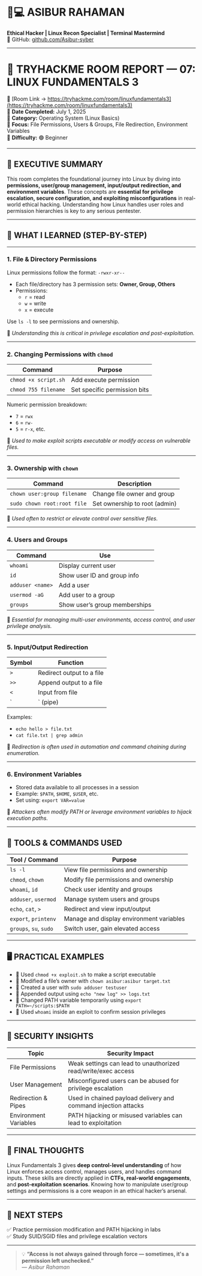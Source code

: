 # 🧑💻 ASIBUR RAHAMAN  
**Ethical Hacker | Linux Recon Specialist | Terminal Mastermind**  
🔗 GitHub: [github.com/Asibur-syber](https://github.com/Asibur-syber)

---

# 🐧 TRYHACKME ROOM REPORT — 07: LINUX FUNDAMENTALS 3  
🔗 [Room Link → https://tryhackme.com/room/linuxfundamentals3](https://tryhackme.com/room/linuxfundamentals3)  
📅 **Date Completed:** July 1, 2025  
📂 **Category:** Operating System (Linux Basics)  
🎯 **Focus:** File Permissions, Users & Groups, File Redirection, Environment Variables  
🧩 **Difficulty:** 🟢 Beginner  

---

## 🧠 EXECUTIVE SUMMARY

This room completes the foundational journey into Linux by diving into **permissions, user/group management, input/output redirection, and environment variables**. These concepts are **essential for privilege escalation, secure configuration, and exploiting misconfigurations** in real-world ethical hacking. Understanding how Linux handles user roles and permission hierarchies is key to any serious pentester.

---

## 🎯 WHAT I LEARNED (STEP-BY-STEP)

---

### 1. File & Directory Permissions

Linux permissions follow the format: `-rwxr-xr--`  
- Each file/directory has 3 permission sets: **Owner, Group, Others**
- Permissions:  
  - `r` = read  
  - `w` = write  
  - `x` = execute  

Use `ls -l` to see permissions and ownership.

📌 *Understanding this is critical in privilege escalation and post-exploitation.*

---

### 2. Changing Permissions with `chmod`

| Command               | Purpose                        |
|------------------------|-------------------------------|
| `chmod +x script.sh`   | Add execute permission         |
| `chmod 755 filename`   | Set specific permission bits   |

Numeric permission breakdown:  
- `7` = `rwx`  
- `6` = `rw-`  
- `5` = `r-x`, etc.

🧠 *Used to make exploit scripts executable or modify access on vulnerable files.*

---

### 3. Ownership with `chown`

| Command                        | Description                             |
|--------------------------------|-----------------------------------------|
| `chown user:group filename`    | Change file owner and group             |
| `sudo chown root:root file`    | Set ownership to root (admin)           |

📌 *Used often to restrict or elevate control over sensitive files.*

---

### 4. Users and Groups

| Command           | Use                                    |
|-------------------|----------------------------------------|
| `whoami`          | Display current user                   |
| `id`              | Show user ID and group info            |
| `adduser <name>`  | Add a user                             |
| `usermod -aG`     | Add user to a group                    |
| `groups`          | Show user’s group memberships          |

📌 *Essential for managing multi-user environments, access control, and user privilege analysis.*

---

### 5. Input/Output Redirection

| Symbol     | Function                        |
|------------|---------------------------------|
| `>`        | Redirect output to a file       |
| `>>`       | Append output to a file         |
| `<`        | Input from file                 |
| `|` (pipe) | Send output to another command  |

Examples:  
- `echo hello > file.txt`  
- `cat file.txt | grep admin`

🧠 *Redirection is often used in automation and command chaining during enumeration.*

---

### 6. Environment Variables

- Stored data available to all processes in a session
- Example: `$PATH`, `$HOME`, `$USER`, etc.
- Set using: `export VAR=value`

📌 *Attackers often modify PATH or leverage environment variables to hijack execution paths.*

---

## 🧰 TOOLS & COMMANDS USED

| Tool / Command       | Purpose                                         |
|----------------------|-------------------------------------------------|
| `ls -l`              | View file permissions and ownership             |
| `chmod`, `chown`     | Modify file permissions and ownership           |
| `whoami`, `id`       | Check user identity and groups                  |
| `adduser`, `usermod` | Manage system users and groups                  |
| `echo`, `cat`, `>`   | Redirect and view input/output                  |
| `export`, `printenv` | Manage and display environment variables        |
| `groups`, `su`, `sudo` | Switch user, gain elevated access             |

---

## 🖥️ PRACTICAL EXAMPLES

- 🧪 Used `chmod +x exploit.sh` to make a script executable  
- 🧪 Modified a file’s owner with `chown asibur:asibur target.txt`  
- 🧪 Created a user with `sudo adduser testuser`  
- 🧪 Appended output using `echo "new log" >> logs.txt`  
- 🧪 Changed PATH variable temporarily using `export PATH=~/scripts:$PATH`  
- 🧪 Used `whoami` inside an exploit to confirm session privileges  

---

## 🔐 SECURITY INSIGHTS

| Topic                 | Security Impact                                                 |
|-----------------------|-----------------------------------------------------------------|
| File Permissions      | Weak settings can lead to unauthorized read/write/exec access   |
| User Management       | Misconfigured users can be abused for privilege escalation      |
| Redirection & Pipes   | Used in chained payload delivery and command injection attacks  |
| Environment Variables | PATH hijacking or misused variables can lead to exploitation    |

---

## 📝 FINAL THOUGHTS

Linux Fundamentals 3 gives **deep control-level understanding** of how Linux enforces access control, manages users, and handles command inputs. These skills are directly applied in **CTFs, real-world engagements**, and **post-exploitation scenarios**. Knowing how to manipulate user/group settings and permissions is a core weapon in an ethical hacker’s arsenal.

---

## 🚀 NEXT STEPS

✅ Practice permission modification and PATH hijacking in labs  
✅ Study SUID/SGID files and privilege escalation vectors 

---

> 💡 **“Access is not always gained through force — sometimes, it's a permission left unchecked.”**  
> — *Asibur Rahaman*
